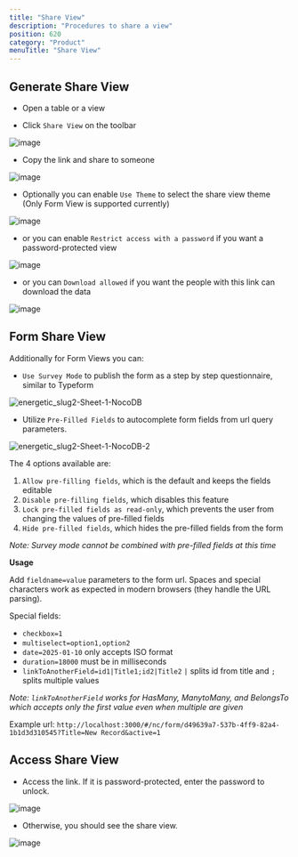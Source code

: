 ```yaml
---
title: "Share View"
description: "Procedures to share a view"
position: 620
category: "Product"
menuTitle: "Share View"
---
```


## Generate Share View

- Open a table or a view

- Click `Share View` on the toolbar

![image](https://user-images.githubusercontent.com/35857179/194689843-53ba719f-8071-4c6f-84e3-57078f0f4c4a.png)

- Copy the link and share to someone

![image](https://user-images.githubusercontent.com/35857179/194689920-32f1a321-d00d-48fb-bc55-99d761133c6f.png)

- Optionally you can enable `Use Theme` to select the share view theme (Only Form View is supported currently)

![image](https://user-images.githubusercontent.com/35857179/194689949-8bee012c-cb7c-459e-9bac-c17004f55bc0.png)

- or you can enable `Restrict access with a password` if you want a password-protected view

![image](https://user-images.githubusercontent.com/35857179/194689978-b62b7e8d-bb8f-4da9-86e7-335af453ed2e.png)

- or you can `Download allowed` if you want the people with this link can download the data

![image](https://user-images.githubusercontent.com/35857179/194690197-8474381f-98ca-43e7-a343-99cd738f4b25.png)

## Form Share View

Additionally for Form Views you can:

- `Use Survey Mode` to publish the form as a step by step questionnaire, similar to Typeform

![energetic_slug2-Sheet-1-NocoDB](https://user-images.githubusercontent.com/8031572/227976189-b0660071-4501-4fe3-a1bf-cfb7dea1c1c4.png)

- Utilize `Pre-Filled Fields` to autocomplete form fields from url query parameters.

![energetic_slug2-Sheet-1-NocoDB-2](https://user-images.githubusercontent.com/8031572/227976746-9be1ff0c-2b35-4c28-b15a-438965672d12.png)

The 4 options available are:

1. `Allow pre-filling fields`, which is the default and keeps the fields editable
2. `Disable pre-filling fields`, which disables this feature
3. `Lock pre-filled fields as read-only`, which prevents the user from changing the values of pre-filled fields
4. `Hide pre-filled fields`, which hides the pre-filled fields from the form

_Note: Survey mode cannot be combined with pre-filled fields at this time_

__Usage__

Add `fieldname=value` parameters to the form url. Spaces and special characters work as expected in modern browsers (they handle the URL parsing). 

Special fields:

- `checkbox=1`
- `multiselect=option1,option2`
- `date=2025-01-10` only accepts ISO format
- `duration=18000` must be in milliseconds
- `linkToAnotherField=id1|Title1;id2|Title2` `|` splits id from title and `;` splits multiple values

_Note: `linkToAnotherField` works for HasMany, ManytoMany, and BelongsTo which accepts only the first value even when multiple are given_

Example url: `http://localhost:3000/#/nc/form/d49639a7-537b-4ff9-82a4-1b1d3d310545?Title=New Record&active=1`

## Access Share View

- Access the link. If it is password-protected, enter the password to unlock.

![image](https://user-images.githubusercontent.com/35857179/194690379-e3d89df6-d9c1-4d9d-9e8c-7e59c3978d31.png)

- Otherwise, you should see the share view.

![image](https://user-images.githubusercontent.com/35857179/194690389-5b78e236-aacc-49c2-898e-110f95edd1e5.png)
